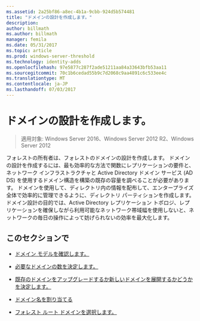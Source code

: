 ```yaml
---
ms.assetid: 2a25bf86-a8ec-4b1a-9cbb-924d5b574481
title: "ドメインの設計を作成します。"
description: 
author: billmath
ms.author: billmath
manager: femila
ms.date: 05/31/2017
ms.topic: article
ms.prod: windows-server-threshold
ms.technology: identity-adds
ms.openlocfilehash: 97e5877c287f2ade51211aa84a33643bfb53aa11
ms.sourcegitcommit: 70c1b6cedad55b9c7d2068c9aa4891c6c533ee4c
ms.translationtype: MT
ms.contentlocale: ja-JP
ms.lasthandoff: 07/03/2017
---
```

# <a name="creating-a-domain-design"></a>ドメインの設計を作成します。

>適用対象: Windows Server 2016、Windows Server 2012 R2、Windows Server 2012

フォレストの所有者は、フォレストのドメインの設計を作成します。 ドメインの設計を作成するには、最も効率的な方法で関数にレプリケーションの要件と、ネットワーク インフラストラクチャと Active Directory ドメイン サービス (AD DS) を使用するドメイン構造を構築の既存の容量を調べることが必要があります。 ドメインを使用して、ディレクトリ内の情報を配布して、エンタープライズ全体で効率的に管理できるように、ディレクトリ パーティションを作成します。 ドメイン設計の目的では、Active Directory レプリケーション トポロジ、レプリケーションを確保しながら利用可能なネットワーク帯域幅を使用しないと、ネットワークの毎日の操作によって妨げられないの効率を最大化します。  
  
## <a name="in-this-section"></a>このセクションで  
  
-   [ドメイン モデルを確認します。](../../ad-ds/plan/Reviewing-the-Domain-Models.md)  
  
-   [必要なドメインの数を決定します。](../../ad-ds/plan/Determining-the-Number-of-Domains-Required.md)  
  
-   [既存のドメインをアップグレードするか新しいドメインを展開するかどうかを決定します。](../../ad-ds/plan/Determining-Whether-to-Upgrade-Existing-Domains-or-Deploy-New-Domains.md)  
  
-   [ドメイン名を割り当てる](../../ad-ds/plan/Assigning-Domain-Names.md)  
  
-   [フォレスト ルート ドメインを選択します。](../../ad-ds/plan/Selecting-the-Forest-Root-Domain.md)  
  


